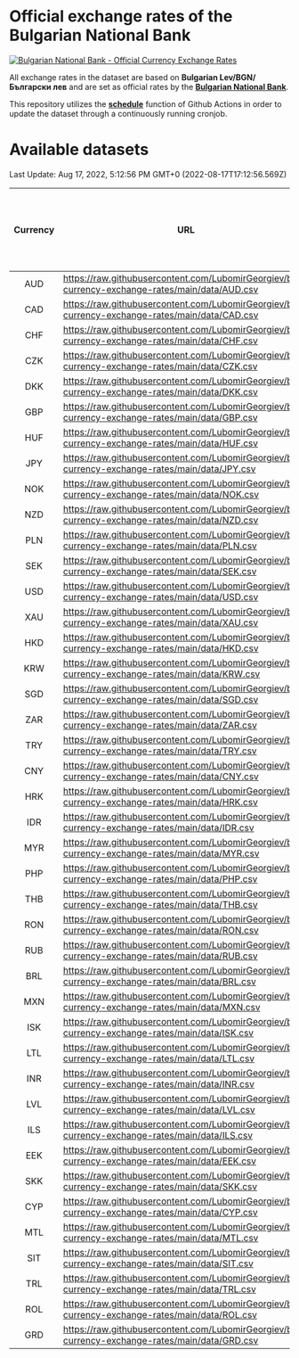 # Official exchange rates of the Bulgarian National Bank

[![Bulgarian National Bank - Official Currency Exchange Rates](https://github.com/LubomirGeorgiev/bnb-currency-exchange-rates/actions/workflows/update-rates.yml/badge.svg?branch=main)](https://github.com/LubomirGeorgiev/bnb-currency-exchange-rates/actions/workflows/update-rates.yml)

All exchange rates in the dataset are based on **Bulgarian Lev/BGN/Български лев** and are set as official rates by the [**Bulgarian National Bank**](https://www.bnb.bg/Statistics/StExternalSector/StExchangeRates/StERForeignCurrencies/index.htm?toLang=_EN).

This repository utilizes the [**schedule**](https://docs.github.com/en/actions/reference/events-that-trigger-workflows) function of Github Actions in order to update the dataset through a continuously running cronjob.

# Available datasets

<!-- START LINKS (DO NOT EVER FU*ING DELETE THIS COMMENT FOR THE LOVE OF YOUR LIFE!!! IF YOU ARE CURIOS HOW IT WORKS, YOU CAN HAVE A LOOK AT ./src/updateReadme.ts) -->

Last Update: Aug 17, 2022, 5:12:56 PM GMT+0 (2022-08-17T17:12:56.569Z)

| Currency | URL                                                                                             | Number of records | Number of missing days that were filled in |
| :------: | ----------------------------------------------------------------------------------------------- | :---------------: | :----------------------------------------: |
|   AUD    | https://raw.githubusercontent.com/LubomirGeorgiev/bnb-currency-exchange-rates/main/data/AUD.csv |       8357        |                    2585                    |
|   CAD    | https://raw.githubusercontent.com/LubomirGeorgiev/bnb-currency-exchange-rates/main/data/CAD.csv |       8357        |                    2585                    |
|   CHF    | https://raw.githubusercontent.com/LubomirGeorgiev/bnb-currency-exchange-rates/main/data/CHF.csv |       8357        |                    2585                    |
|   CZK    | https://raw.githubusercontent.com/LubomirGeorgiev/bnb-currency-exchange-rates/main/data/CZK.csv |       8357        |                    2585                    |
|   DKK    | https://raw.githubusercontent.com/LubomirGeorgiev/bnb-currency-exchange-rates/main/data/DKK.csv |       8357        |                    2585                    |
|   GBP    | https://raw.githubusercontent.com/LubomirGeorgiev/bnb-currency-exchange-rates/main/data/GBP.csv |       8357        |                    2585                    |
|   HUF    | https://raw.githubusercontent.com/LubomirGeorgiev/bnb-currency-exchange-rates/main/data/HUF.csv |       8357        |                    2585                    |
|   JPY    | https://raw.githubusercontent.com/LubomirGeorgiev/bnb-currency-exchange-rates/main/data/JPY.csv |       8357        |                    2585                    |
|   NOK    | https://raw.githubusercontent.com/LubomirGeorgiev/bnb-currency-exchange-rates/main/data/NOK.csv |       8357        |                    2585                    |
|   NZD    | https://raw.githubusercontent.com/LubomirGeorgiev/bnb-currency-exchange-rates/main/data/NZD.csv |       8357        |                    2585                    |
|   PLN    | https://raw.githubusercontent.com/LubomirGeorgiev/bnb-currency-exchange-rates/main/data/PLN.csv |       8357        |                    2585                    |
|   SEK    | https://raw.githubusercontent.com/LubomirGeorgiev/bnb-currency-exchange-rates/main/data/SEK.csv |       8357        |                    2585                    |
|   USD    | https://raw.githubusercontent.com/LubomirGeorgiev/bnb-currency-exchange-rates/main/data/USD.csv |       8357        |                    2585                    |
|   XAU    | https://raw.githubusercontent.com/LubomirGeorgiev/bnb-currency-exchange-rates/main/data/XAU.csv |       8357        |                    2587                    |
|   HKD    | https://raw.githubusercontent.com/LubomirGeorgiev/bnb-currency-exchange-rates/main/data/HKD.csv |       8055        |                    2494                    |
|   KRW    | https://raw.githubusercontent.com/LubomirGeorgiev/bnb-currency-exchange-rates/main/data/KRW.csv |       8055        |                    2494                    |
|   SGD    | https://raw.githubusercontent.com/LubomirGeorgiev/bnb-currency-exchange-rates/main/data/SGD.csv |       8055        |                    2494                    |
|   ZAR    | https://raw.githubusercontent.com/LubomirGeorgiev/bnb-currency-exchange-rates/main/data/ZAR.csv |       8055        |                    2494                    |
|   TRY    | https://raw.githubusercontent.com/LubomirGeorgiev/bnb-currency-exchange-rates/main/data/TRY.csv |       6537        |                    2024                    |
|   CNY    | https://raw.githubusercontent.com/LubomirGeorgiev/bnb-currency-exchange-rates/main/data/CNY.csv |       6417        |                    1988                    |
|   HRK    | https://raw.githubusercontent.com/LubomirGeorgiev/bnb-currency-exchange-rates/main/data/HRK.csv |       6417        |                    1988                    |
|   IDR    | https://raw.githubusercontent.com/LubomirGeorgiev/bnb-currency-exchange-rates/main/data/IDR.csv |       6417        |                    1988                    |
|   MYR    | https://raw.githubusercontent.com/LubomirGeorgiev/bnb-currency-exchange-rates/main/data/MYR.csv |       6417        |                    1988                    |
|   PHP    | https://raw.githubusercontent.com/LubomirGeorgiev/bnb-currency-exchange-rates/main/data/PHP.csv |       6417        |                    1988                    |
|   THB    | https://raw.githubusercontent.com/LubomirGeorgiev/bnb-currency-exchange-rates/main/data/THB.csv |       6417        |                    1988                    |
|   RON    | https://raw.githubusercontent.com/LubomirGeorgiev/bnb-currency-exchange-rates/main/data/RON.csv |       6358        |                    1970                    |
|   RUB    | https://raw.githubusercontent.com/LubomirGeorgiev/bnb-currency-exchange-rates/main/data/RUB.csv |       6248        |                    1934                    |
|   BRL    | https://raw.githubusercontent.com/LubomirGeorgiev/bnb-currency-exchange-rates/main/data/BRL.csv |       5447        |                    1691                    |
|   MXN    | https://raw.githubusercontent.com/LubomirGeorgiev/bnb-currency-exchange-rates/main/data/MXN.csv |       5447        |                    1691                    |
|   ISK    | https://raw.githubusercontent.com/LubomirGeorgiev/bnb-currency-exchange-rates/main/data/ISK.csv |       5353        |                    1659                    |
|   LTL    | https://raw.githubusercontent.com/LubomirGeorgiev/bnb-currency-exchange-rates/main/data/LTL.csv |       5152        |                    1581                    |
|   INR    | https://raw.githubusercontent.com/LubomirGeorgiev/bnb-currency-exchange-rates/main/data/INR.csv |       5081        |                    1578                    |
|   LVL    | https://raw.githubusercontent.com/LubomirGeorgiev/bnb-currency-exchange-rates/main/data/LVL.csv |       4789        |                    1469                    |
|   ILS    | https://raw.githubusercontent.com/LubomirGeorgiev/bnb-currency-exchange-rates/main/data/ILS.csv |       4355        |                    1357                    |
|   EEK    | https://raw.githubusercontent.com/LubomirGeorgiev/bnb-currency-exchange-rates/main/data/EEK.csv |       3999        |                    1225                    |
|   SKK    | https://raw.githubusercontent.com/LubomirGeorgiev/bnb-currency-exchange-rates/main/data/SKK.csv |       2969        |                    911                     |
|   CYP    | https://raw.githubusercontent.com/LubomirGeorgiev/bnb-currency-exchange-rates/main/data/CYP.csv |       2906        |                    890                     |
|   MTL    | https://raw.githubusercontent.com/LubomirGeorgiev/bnb-currency-exchange-rates/main/data/MTL.csv |       2604        |                    799                     |
|   SIT    | https://raw.githubusercontent.com/LubomirGeorgiev/bnb-currency-exchange-rates/main/data/SIT.csv |       2544        |                    780                     |
|   TRL    | https://raw.githubusercontent.com/LubomirGeorgiev/bnb-currency-exchange-rates/main/data/TRL.csv |       1818        |                    559                     |
|   ROL    | https://raw.githubusercontent.com/LubomirGeorgiev/bnb-currency-exchange-rates/main/data/ROL.csv |       1697        |                    524                     |
|   GRD    | https://raw.githubusercontent.com/LubomirGeorgiev/bnb-currency-exchange-rates/main/data/GRD.csv |        359        |                    107                     |

<!-- END LINKS (DO NOT EVER FU*ING DELETE THIS COMMENT FOR THE LOVE OF YOUR LIFE!!! IF YOU ARE CURIOS HOW IT WORKS, YOU CAN HAVE A LOOK AT ./src/updateReadme.ts) -->
